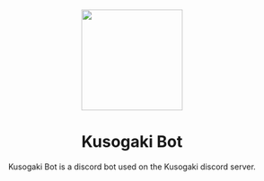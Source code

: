 <h3  align="center">
    <img src="https://i.imgur.com/HvJVv41.png" style="width : 180px; height : auto;" />
</h3>

<h1 align="center"> Kusogaki Bot </h1>

<p align="center">
    Kusogaki Bot is a discord bot used on the Kusogaki discord server.
</p>